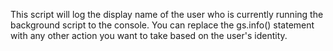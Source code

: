 This script will log the display name of the user who is currently running the background script to the console. You can replace the gs.info() statement with any other action you want to take based on the user's identity.
